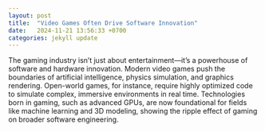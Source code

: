 ```yaml
---
layout: post
title:  "Video Games Often Drive Software Innovation"
date:   2024-11-21 13:56:33 +0700
categories: jekyll update
---
```

The gaming industry isn’t just about entertainment—it’s a powerhouse of software and hardware innovation. Modern video games push the boundaries of artificial intelligence, physics simulation, and graphics rendering. Open-world games, for instance, require highly optimized code to simulate complex, immersive environments in real time. Technologies born in gaming, such as advanced GPUs, are now foundational for fields like machine learning and 3D modeling, showing the ripple effect of gaming on broader software engineering.
